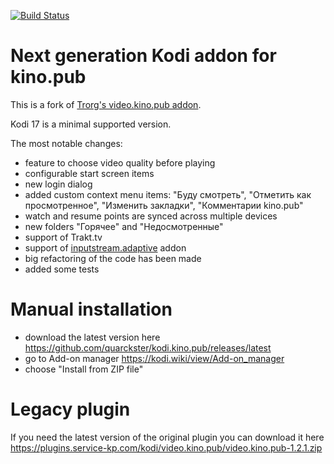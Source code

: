 [![Build Status](https://travis-ci.org/quarckster/kodi.kino.pub.svg?branch=master)](https://travis-ci.org/quarckster/kodi.kino.pub)

Next generation Kodi addon for kino.pub
=======================================

This is a fork of [Trorg's video.kino.pub addon](https://github.com/TroRg/kodi.kino.pub).

Kodi 17 is a minimal supported version.

The most notable changes:

* feature to choose video quality before playing
* configurable start screen items
* new login dialog
* added custom context menu items: "Буду смотреть", "Отметить как просмотренное", "Изменить закладки", "Комментарии kino.pub"
* watch and resume points are synced across multiple devices
* new folders "Горячее" and "Недосмотренные"
* support of Trakt.tv
* support of [inputstream.adaptive](https://github.com/peak3d/inputstream.adaptive) addon
* big refactoring of the code has been made
* added some tests


Manual installation
===================

* download the latest version here https://github.com/quarckster/kodi.kino.pub/releases/latest
* go to Add-on manager https://kodi.wiki/view/Add-on_manager
* choose "Install from ZIP file"


Legacy plugin
=============

If you need the latest version of the original plugin you can download it here https://plugins.service-kp.com/kodi/video.kino.pub/video.kino.pub-1.2.1.zip